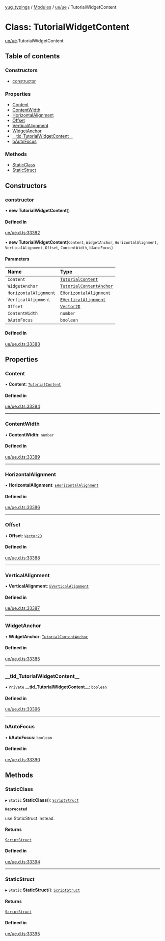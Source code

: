 [yug_typings](../README.md) / [Modules](../modules.md) / [ue/ue](../modules/ue_ue.md) / TutorialWidgetContent

# Class: TutorialWidgetContent

[ue/ue](../modules/ue_ue.md).TutorialWidgetContent

## Table of contents

### Constructors

- [constructor](ue_ue.TutorialWidgetContent.md#constructor)

### Properties

- [Content](ue_ue.TutorialWidgetContent.md#content)
- [ContentWidth](ue_ue.TutorialWidgetContent.md#contentwidth)
- [HorizontalAlignment](ue_ue.TutorialWidgetContent.md#horizontalalignment)
- [Offset](ue_ue.TutorialWidgetContent.md#offset)
- [VerticalAlignment](ue_ue.TutorialWidgetContent.md#verticalalignment)
- [WidgetAnchor](ue_ue.TutorialWidgetContent.md#widgetanchor)
- [\_\_tid\_TutorialWidgetContent\_\_](ue_ue.TutorialWidgetContent.md#__tid_tutorialwidgetcontent__)
- [bAutoFocus](ue_ue.TutorialWidgetContent.md#bautofocus)

### Methods

- [StaticClass](ue_ue.TutorialWidgetContent.md#staticclass)
- [StaticStruct](ue_ue.TutorialWidgetContent.md#staticstruct)

## Constructors

### constructor

• **new TutorialWidgetContent**()

#### Defined in

[ue/ue.d.ts:33382](https://github.com/YugMetaverse/yug_typings/blob/b7d9b19/ue/ue.d.ts#L33382)

• **new TutorialWidgetContent**(`Content`, `WidgetAnchor`, `HorizontalAlignment`, `VerticalAlignment`, `Offset`, `ContentWidth`, `bAutoFocus`)

#### Parameters

| Name | Type |
| :------ | :------ |
| `Content` | [`TutorialContent`](ue_ue.TutorialContent.md) |
| `WidgetAnchor` | [`TutorialContentAnchor`](ue_ue.TutorialContentAnchor.md) |
| `HorizontalAlignment` | [`EHorizontalAlignment`](../enums/ue_ue.EHorizontalAlignment.md) |
| `VerticalAlignment` | [`EVerticalAlignment`](../enums/ue_ue.EVerticalAlignment.md) |
| `Offset` | [`Vector2D`](ue_ue_s.Vector2D.md) |
| `ContentWidth` | `number` |
| `bAutoFocus` | `boolean` |

#### Defined in

[ue/ue.d.ts:33383](https://github.com/YugMetaverse/yug_typings/blob/b7d9b19/ue/ue.d.ts#L33383)

## Properties

### Content

• **Content**: [`TutorialContent`](ue_ue.TutorialContent.md)

#### Defined in

[ue/ue.d.ts:33384](https://github.com/YugMetaverse/yug_typings/blob/b7d9b19/ue/ue.d.ts#L33384)

___

### ContentWidth

• **ContentWidth**: `number`

#### Defined in

[ue/ue.d.ts:33389](https://github.com/YugMetaverse/yug_typings/blob/b7d9b19/ue/ue.d.ts#L33389)

___

### HorizontalAlignment

• **HorizontalAlignment**: [`EHorizontalAlignment`](../enums/ue_ue.EHorizontalAlignment.md)

#### Defined in

[ue/ue.d.ts:33386](https://github.com/YugMetaverse/yug_typings/blob/b7d9b19/ue/ue.d.ts#L33386)

___

### Offset

• **Offset**: [`Vector2D`](ue_ue_s.Vector2D.md)

#### Defined in

[ue/ue.d.ts:33388](https://github.com/YugMetaverse/yug_typings/blob/b7d9b19/ue/ue.d.ts#L33388)

___

### VerticalAlignment

• **VerticalAlignment**: [`EVerticalAlignment`](../enums/ue_ue.EVerticalAlignment.md)

#### Defined in

[ue/ue.d.ts:33387](https://github.com/YugMetaverse/yug_typings/blob/b7d9b19/ue/ue.d.ts#L33387)

___

### WidgetAnchor

• **WidgetAnchor**: [`TutorialContentAnchor`](ue_ue.TutorialContentAnchor.md)

#### Defined in

[ue/ue.d.ts:33385](https://github.com/YugMetaverse/yug_typings/blob/b7d9b19/ue/ue.d.ts#L33385)

___

### \_\_tid\_TutorialWidgetContent\_\_

• `Private` **\_\_tid\_TutorialWidgetContent\_\_**: `boolean`

#### Defined in

[ue/ue.d.ts:33396](https://github.com/YugMetaverse/yug_typings/blob/b7d9b19/ue/ue.d.ts#L33396)

___

### bAutoFocus

• **bAutoFocus**: `boolean`

#### Defined in

[ue/ue.d.ts:33390](https://github.com/YugMetaverse/yug_typings/blob/b7d9b19/ue/ue.d.ts#L33390)

## Methods

### StaticClass

▸ `Static` **StaticClass**(): [`ScriptStruct`](ue_ue.ScriptStruct.md)

**`Deprecated`**

use StaticStruct instead.

#### Returns

[`ScriptStruct`](ue_ue.ScriptStruct.md)

#### Defined in

[ue/ue.d.ts:33394](https://github.com/YugMetaverse/yug_typings/blob/b7d9b19/ue/ue.d.ts#L33394)

___

### StaticStruct

▸ `Static` **StaticStruct**(): [`ScriptStruct`](ue_ue.ScriptStruct.md)

#### Returns

[`ScriptStruct`](ue_ue.ScriptStruct.md)

#### Defined in

[ue/ue.d.ts:33395](https://github.com/YugMetaverse/yug_typings/blob/b7d9b19/ue/ue.d.ts#L33395)
